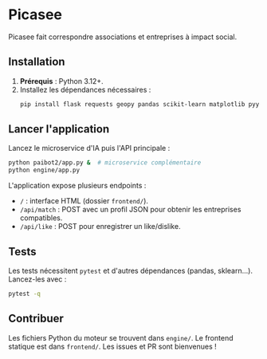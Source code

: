 # Picasee

Picasee fait correspondre associations et entreprises à impact social.

## Installation

1. **Prérequis** : Python 3.12+.
2. Installez les dépendances nécessaires :
   ```bash
   pip install flask requests geopy pandas scikit-learn matplotlib pyyaml
   ```

## Lancer l'application

Lancez le microservice d'IA puis l'API principale :

```bash
python paibot2/app.py &  # microservice complémentaire
python engine/app.py
```

L'application expose plusieurs endpoints :
- `/` : interface HTML (dossier `frontend/`).
- `/api/match` : POST avec un profil JSON pour obtenir les entreprises compatibles.
- `/api/like` : POST pour enregistrer un like/dislike.

## Tests

Les tests nécessitent `pytest` et d'autres dépendances (pandas, sklearn...).
Lancez-les avec :
```bash
pytest -q
```

## Contribuer

Les fichiers Python du moteur se trouvent dans `engine/`.
Le frontend statique est dans `frontend/`.
Les issues et PR sont bienvenues !
